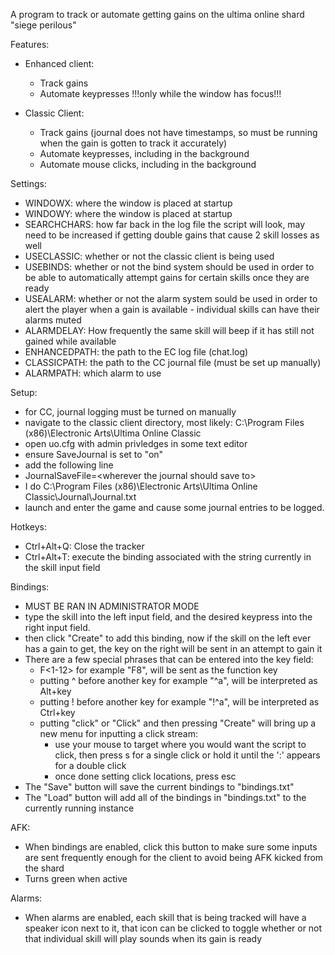 A program to track or automate getting gains on the ultima online shard "siege perilous"

Features:
  * Enhanced client:
    * Track gains
    * Automate keypresses !!!only while the window has focus!!!
  
  * Classic Client:
    * Track gains (journal does not have timestamps, so must be running when the gain is gotten to track it accurately)
    * Automate keypresses, including in the background
    * Automate mouse clicks, including in the background

Settings:
  * WINDOWX: where the window is placed at startup
  * WINDOWY: where the window is placed at startup
  * SEARCHCHARS: how far back in the log file the script will look, may need to be increased if getting double gains that cause 2 skill losses as well
  * USECLASSIC: whether or not the classic client is being used
  * USEBINDS: whether or not the bind system should be used in order to be able to automatically attempt gains for certain skills once they are ready
  * USEALARM: whether or not the alarm system sould be used in order to alert the player when a gain is available   - individual skills can have their alarms muted
  * ALARMDELAY: How frequently the same skill will beep if it has still not gained while available
  * ENHANCEDPATH: the path to the EC log file (chat.log)
  * CLASSICPATH: the path to the CC journal file (must be set up manually)
  * ALARMPATH: which alarm to use

Setup:
  * for CC, journal logging must be turned on manually
  * navigate to the classic client directory, most likely: C:\Program Files (x86)\Electronic Arts\Ultima Online Classic
  * open uo.cfg with admin privledges in some text editor
  * ensure SaveJournal is set to "on"
  * add the following line
  * JournalSaveFile=\<wherever the journal should save to\>
  * I do C:\Program Files (x86)\Electronic Arts\Ultima Online Classic\Journal\Journal.txt
  * launch and enter the game and cause some journal entries to be logged.

Hotkeys:
  * Ctrl+Alt+Q: Close the tracker
  * Ctrl+Alt+T: execute the binding associated with the string currently in the skill input field

Bindings:
  * MUST BE RAN IN ADMINISTRATOR MODE
  * type the skill into the left input field, and the desired keypress into the right input field.
  * then click "Create" to add this binding, now if the skill on the left ever has a gain to get, the key on the right will be sent in an attempt to gain it
  * There are a few special phrases that can be entered into the key field:
    * F\<1-12\> for example "F8", will be sent as the function key
    * putting ^ before another key for example "^a", will be interpreted as Alt+key
    * putting ! before another key for example "!^a", will be interpreted as Ctrl+key
    * putting "click" or "Click" and then pressing "Create" will bring up a new menu for inputting a click stream:
      * use your mouse to target where you would want the script to click, then press s for a single click or hold it until the ':' appears for a double click
      * once done setting click locations, press esc
  * The "Save" button will save the current bindings to "bindings.txt"
  * The "Load" button will add all of the bindings in "bindings.txt" to the currently running instance

AFK:
  * When bindings are enabled, click this button to make sure some inputs are sent frequently enough for the client to avoid being AFK kicked from the shard
  * Turns green when active

Alarms:
  * When alarms are enabled, each skill that is being tracked will have a speaker icon next to it, that icon can be clicked to toggle whether or not that individual skill will play sounds when its gain is ready
    
    
    
